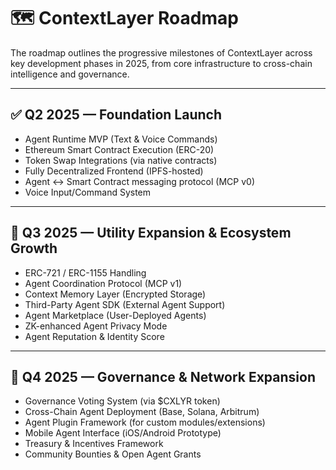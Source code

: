# 🗺️ ContextLayer Roadmap

The roadmap outlines the progressive milestones of ContextLayer across key development phases in 2025, from core infrastructure to cross-chain intelligence and governance.

---

## ✅ Q2 2025 — Foundation Launch

- Agent Runtime MVP (Text & Voice Commands)
- Ethereum Smart Contract Execution (ERC-20)
- Token Swap Integrations (via native contracts)
- Fully Decentralized Frontend (IPFS-hosted)
- Agent ↔ Smart Contract messaging protocol (MCP v0)
- Voice Input/Command System

---

## 🚧 Q3 2025 — Utility Expansion & Ecosystem Growth

- ERC-721 / ERC-1155 Handling
- Agent Coordination Protocol (MCP v1)
- Context Memory Layer (Encrypted Storage)
- Third-Party Agent SDK (External Agent Support)
- Agent Marketplace (User-Deployed Agents)
- ZK-enhanced Agent Privacy Mode
- Agent Reputation & Identity Score

---

## 🚀 Q4 2025 — Governance & Network Expansion

- Governance Voting System (via $CXLYR token)
- Cross-Chain Agent Deployment (Base, Solana, Arbitrum)
- Agent Plugin Framework (for custom modules/extensions)
- Mobile Agent Interface (iOS/Android Prototype)
- Treasury & Incentives Framework
- Community Bounties & Open Agent Grants
